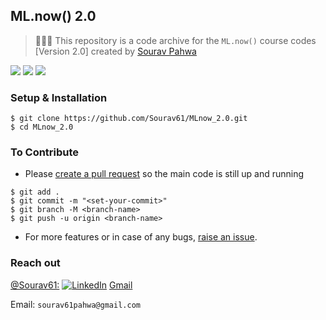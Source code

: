 
## ML.now() 2.0

> 👩🏻‍💻  This repository is a code archive for the `ML.now()` course codes [Version 2.0] created by [Sourav Pahwa](https://github.com/Sourav61)


![](https://img.shields.io/badge/TensorFlow-v2.4.0-informational?style=flat&logo=data:image/svg%2bxml;base64,<BASE64_DATA>)
![](https://img.shields.io/badge/Python-v3.9-informational?style=flat&logo=<LOGO_NAME>&logoColor=white&color=2bbc8a)
![](https://img.shields.io/badge/Shell-Zsh-informational?style=flat&logo=<LOGO_NAME>&logoColor=white&color=5a4fcf)




### Setup & Installation

```
$ git clone https://github.com/Sourav61/MLnow_2.0.git
$ cd MLnow_2.0
```

### To Contribute

- Please [create a pull request](https://github.com/Sourav61/MLnow_2.0/pulls) so the main code is still up and running

```
$ git add .
$ git commit -m "<set-your-commit>"
$ git branch -M <branch-name>
$ git push -u origin <branch-name>
```

- For more features or in case of any bugs, [raise an issue](https://github.com/Sourav61/MLnow_2.0/issues).

### Reach out

[@Sourav61:](https://github.com/Sourav61)
[![LinkedIn][2.2]][2]
[Gmail](sourav61pahwa@gmail.com)

[2.2]: https://user-images.githubusercontent.com/26264600/88994287-99226500-d31a-11ea-9a80-a91afd654777.png

[2]: https://www.linkedin.com/in/sourav-pahwa-93b4041b6/

[3]: sourav61pahwa@gmail.com


Email: `sourav61pahwa@gmail.com`

